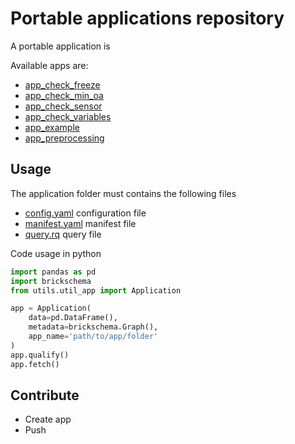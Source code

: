 # Portable applications repository

A portable application is

Available apps are:

- [app_check_freeze](app_check_freeze)
- [app_check_min_oa](app_check_min_oa)
- [app_check_sensor](app_check_sensor)
- [app_check_variables](app_check_variables)
- [app_example](template)
- [app_preprocessing](app_preprocessing)

## Usage

The application folder must contains the following files

- [config.yaml](template/config.yaml) configuration file
- [manifest.yaml](template/manifest.yaml) manifest file
- [query.rq](template/query.rq) query file

Code usage in python

```python
import pandas as pd
import brickschema
from utils.util_app import Application

app = Application(
    data=pd.DataFrame(),
    metadata=brickschema.Graph(),
    app_name='path/to/app/folder'
)
app.qualify()
app.fetch()
```

## Contribute

- Create app
- Push




